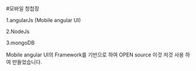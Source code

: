 #모바일 청첩장

1.angularJs (Mobile angular UI)

2.NodeJs

3.mongoDB

Mobile angular UI의 Framework를 기반으로 하여 OPEN source 이것 저것 사용 하여 만들었습니다.

